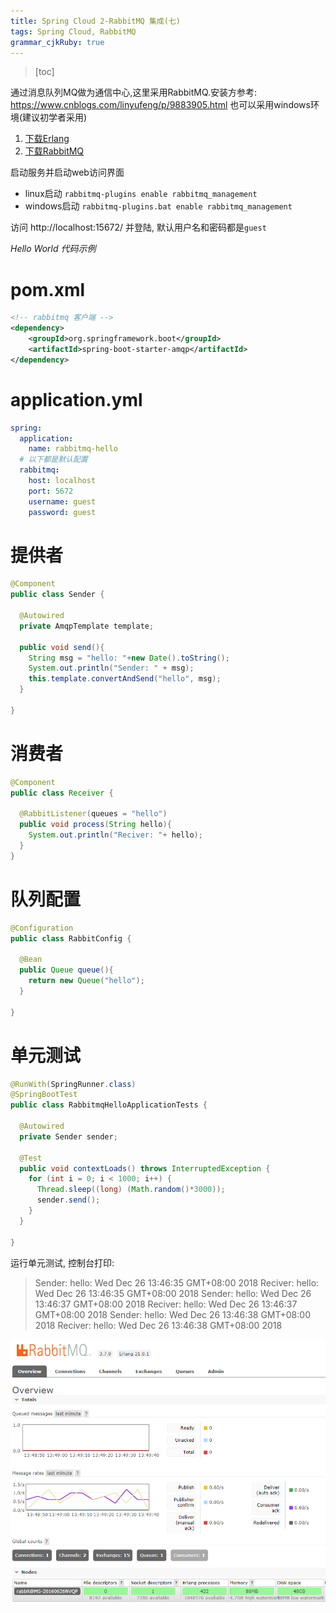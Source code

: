 ```yaml
---
title: Spring Cloud 2-RabbitMQ 集成(七)
tags: Spring Cloud, RabbitMQ
grammar_cjkRuby: true
---
```


> [toc]

通过消息队列MQ做为通信中心,这里采用RabbitMQ.安装方参考: https://www.cnblogs.com/linyufeng/p/9883905.html
也可以采用windows环境(建议初学者采用)
1. [下载Erlang](http://www.erlang.org/downloads)
2. [下载RabbitMQ](https://github.com/rabbitmq/rabbitmq-server/releases/download/v3.7.9/rabbitmq-server-3.7.9.exe)

启动服务并启动web访问界面
- linux启动 `rabbitmq-plugins enable rabbitmq_management`
- windows启动 `rabbitmq-plugins.bat enable rabbitmq_management`

访问 http://localhost:15672/ 并登陆, 默认用户名和密码都是`guest`

*Hello World 代码示例*

# pom.xml

``` xml
<!-- rabbitmq 客户端 -->
<dependency>
    <groupId>org.springframework.boot</groupId>
    <artifactId>spring-boot-starter-amqp</artifactId>
</dependency>
```

# application.yml

``` yaml
spring:
  application:
    name: rabbitmq-hello
  # 以下都是默认配置
  rabbitmq:
    host: localhost
    port: 5672
    username: guest
    password: guest
```

# 提供者

``` java
@Component
public class Sender {
  
  @Autowired
  private AmqpTemplate template;
  
  public void send(){
    String msg = "hello: "+new Date().toString();
    System.out.println("Sender: " + msg);
    this.template.convertAndSend("hello", msg);
  }
  
}
```

# 消费者

``` java
@Component
public class Receiver {

  @RabbitListener(queues = "hello")
  public void process(String hello){
    System.out.println("Reciver: "+ hello);
  }
}
```

# 队列配置

``` java
@Configuration
public class RabbitConfig {
  
  @Bean
  public Queue queue(){
    return new Queue("hello");
  }
  
}
```

# 单元测试

``` java
@RunWith(SpringRunner.class)
@SpringBootTest
public class RabbitmqHelloApplicationTests {

  @Autowired
  private Sender sender;
  
  @Test
  public void contextLoads() throws InterruptedException {
    for (int i = 0; i < 1000; i++) {
      Thread.sleep((long) (Math.random()*3000));
      sender.send();
    }
  }

}
```


运行单元测试, 控制台打印:
> Sender: hello: Wed Dec 26 13:46:35 GMT+08:00 2018
Reciver: hello: Wed Dec 26 13:46:35 GMT+08:00 2018
Sender: hello: Wed Dec 26 13:46:37 GMT+08:00 2018
Reciver: hello: Wed Dec 26 13:46:37 GMT+08:00 2018
Sender: hello: Wed Dec 26 13:46:38 GMT+08:00 2018
Reciver: hello: Wed Dec 26 13:46:38 GMT+08:00 2018

![](./images/1546330690859.png)
























